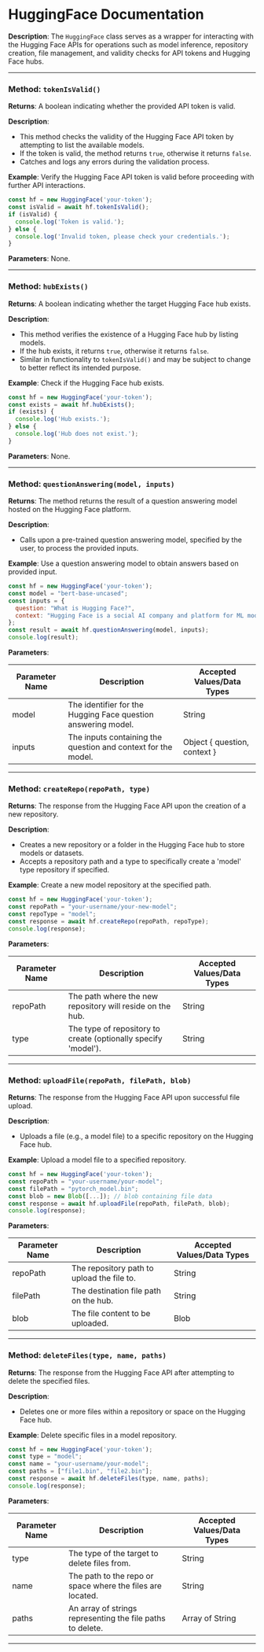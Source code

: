 # HuggingFace Documentation

**Description**: The `HuggingFace` class serves as a wrapper for interacting with the Hugging Face APIs for operations such as model inference, repository creation, file management, and validity checks for API tokens and Hugging Face hubs.

---

### Method: `tokenIsValid()`

**Returns**: A boolean indicating whether the provided API token is valid.

**Description**:
  - This method checks the validity of the Hugging Face API token by attempting to list the available models.
  - If the token is valid, the method returns `true`, otherwise it returns `false`.
  - Catches and logs any errors during the validation process.

**Example**: Verify the Hugging Face API token is valid before proceeding with further API interactions.

```javascript
const hf = new HuggingFace('your-token');
const isValid = await hf.tokenIsValid();
if (isValid) {
  console.log('Token is valid.');
} else {
  console.log('Invalid token, please check your credentials.');
}
```

**Parameters**: None.

---

### Method: `hubExists()`

**Returns**: A boolean indicating whether the target Hugging Face hub exists.

**Description**:
  - This method verifies the existence of a Hugging Face hub by listing models.
  - If the hub exists, it returns `true`, otherwise it returns `false`.
  - Similar in functionality to `tokenIsValid()` and may be subject to change to better reflect its intended purpose.

**Example**: Check if the Hugging Face hub exists.

```javascript
const hf = new HuggingFace('your-token');
const exists = await hf.hubExists();
if (exists) {
  console.log('Hub exists.');
} else {
  console.log('Hub does not exist.');
}
```

**Parameters**: None.

---

### Method: `questionAnswering(model, inputs)`

**Returns**: The method returns the result of a question answering model hosted on the Hugging Face platform.

**Description**:
  - Calls upon a pre-trained question answering model, specified by the user, to process the provided inputs.

**Example**: Use a question answering model to obtain answers based on provided input.

```javascript
const hf = new HuggingFace('your-token');
const model = "bert-base-uncased";
const inputs = {
  question: "What is Hugging Face?",
  context: "Hugging Face is a social AI company and platform for ML models."
};
const result = await hf.questionAnswering(model, inputs);
console.log(result);
```

**Parameters**: 

| Parameter Name | Description                                                     | Accepted Values/Data Types    |
| -------------- | --------------------------------------------------------------- | ----------------------------- |
| model          | The identifier for the Hugging Face question answering model.    | String                        |
| inputs         | The inputs containing the question and context for the model.    | Object { question, context }  |

---

### Method: `createRepo(repoPath, type)`

**Returns**: The response from the Hugging Face API upon the creation of a new repository.

**Description**:
  - Creates a new repository or a folder in the Hugging Face hub to store models or datasets.
  - Accepts a repository path and a type to specifically create a 'model' type repository if specified.

**Example**: Create a new model repository at the specified path.

```javascript
const hf = new HuggingFace('your-token');
const repoPath = "your-username/your-new-model";
const repoType = "model";
const response = await hf.createRepo(repoPath, repoType);
console.log(response);
```

**Parameters**: 

| Parameter Name | Description                                                  | Accepted Values/Data Types |
| -------------- | ------------------------------------------------------------ | -------------------------- |
| repoPath       | The path where the new repository will reside on the hub.    | String                     |
| type           | The type of repository to create (optionally specify 'model'). | String                     |

---

### Method: `uploadFile(repoPath, filePath, blob)`

**Returns**: The response from the Hugging Face API upon successful file upload.

**Description**: 
  - Uploads a file (e.g., a model file) to a specific repository on the Hugging Face hub.

**Example**: Upload a model file to a specified repository.

```javascript
const hf = new HuggingFace('your-token');
const repoPath = "your-username/your-model";
const filePath = "pytorch_model.bin";
const blob = new Blob([...]); // blob containing file data
const response = await hf.uploadFile(repoPath, filePath, blob);
console.log(response);
```

**Parameters**: 

| Parameter Name | Description                                | Accepted Values/Data Types |
| -------------- | ------------------------------------------ | -------------------------- |
| repoPath       | The repository path to upload the file to. | String                     |
| filePath       | The destination file path on the hub.      | String                     |
| blob           | The file content to be uploaded.           | Blob                       |

---

### Method: `deleteFiles(type, name, paths)`

**Returns**: The response from the Hugging Face API after attempting to delete the specified files.

**Description**: 
  - Deletes one or more files within a repository or space on the Hugging Face hub.

**Example**: Delete specific files in a model repository.

```javascript
const hf = new HuggingFace('your-token');
const type = "model";
const name = "your-username/your-model";
const paths = ["file1.bin", "file2.bin"];
const response = await hf.deleteFiles(type, name, paths);
console.log(response);
```

**Parameters**: 

| Parameter Name | Description                                              | Accepted Values/Data Types |
| -------------- | -------------------------------------------------------- | -------------------------- |
| type           | The type of the target to delete files from.             | String                     |
| name           | The path to the repo or space where the files are located. | String                     |
| paths          | An array of strings representing the file paths to delete. | Array of String            |

---